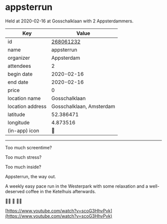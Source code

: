 # appsterrun
Held at 2020-02-16 at Gosschalklaan with 2 Appsterdammers.
        
|Key|Value
|---|---|
|id|[268061232](https://www.meetup.com/appsterdam/events/268061232/)|
|name|appsterrun|
|organizer|Appsterdam|
|attendees|2|
|begin date|2020-02-16|
|end date|2020-02-16|
|price|0|
|location name|Gosschalklaan|
|location address|Gosschalklaan, Amsterdam|
|latitude|52.386471|
|longitude|4.873516|
|(in-app) icon|🏃|

---

Too much screentime?

Too much stress?

Too much inside?

Appsterrun, the way out.

A weekly easy pace run in the Westerpark with some relaxation and a well-deserved coffee in the Ketelhuis afterwards.

🏃‍♀️ 🏃 🏃‍♀️

[https://www.youtube.com/watch?v=scoG3HhvPvk](https://www.youtube.com/watch?v=scoG3HhvPvk)


